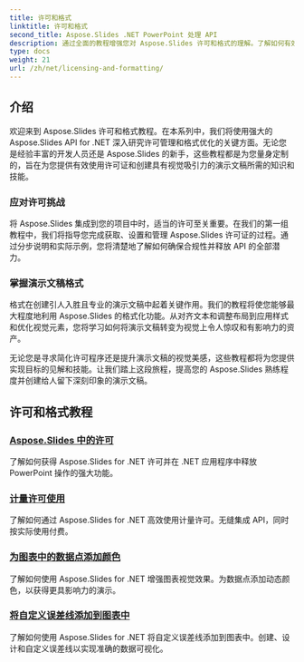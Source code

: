 ```yaml
---
title: 许可和格式
linktitle: 许可和格式
second_title: Aspose.Slides .NET PowerPoint 处理 API
description: 通过全面的教程增强您对 Aspose.Slides 许可和格式的理解。了解如何有效管理许可证并为您的演示文稿实现完美的格式。
type: docs
weight: 21
url: /zh/net/licensing-and-formatting/
---
```


## 介绍

欢迎来到 Aspose.Slides 许可和格式教程。在本系列中，我们将使用强大的 Aspose.Slides API for .NET 深入研究许可管理和格式优化的关键方面。无论您是经验丰富的开发人员还是 Aspose.Slides 的新手，这些教程都是为您量身定制的，旨在为您提供有效使用许可证和创建具有视觉吸引力的演示文稿所需的知识和技能。

### 应对许可挑战

将 Aspose.Slides 集成到您的项目中时，适当的许可至关重要。在我们的第一组教程中，我们将指导您完成获取、设置和管理 Aspose.Slides 许可证的过程。通过分步说明和实际示例，您将清楚地了解如何确保合规性并释放 API 的全部潜力。

### 掌握演示文稿格式

格式在创建引人入胜且专业的演示文稿中起着关键作用。我们的教程将使您能够最大程度地利用 Aspose.Slides 的格式化功能。从对齐文本和调整布局到应用样式和优化视觉元素，您将学习如何将演示文稿转变为视觉上令人惊叹和有影响力的资产。

无论您是寻求简化许可程序还是提升演示文稿的视觉美感，这些教程都将为您提供实现目标的见解和技能。让我们踏上这段旅程，提高您的 Aspose.Slides 熟练程度并创建给人留下深刻印象的演示文稿。

## 许可和格式教程
### [Aspose.Slides 中的许可](./licensing-and-formatting/)
了解如何获得 Aspose.Slides for .NET 许可并在 .NET 应用程序中释放 PowerPoint 操作的强大功能。
### [计量许可使用](./metered-licensing/)
了解如何通过 Aspose.Slides for .NET 高效使用计量许可。无缝集成 API，同时按实际使用付费。
### [为图表中的数据点添加颜色](./add-color-to-data-points/)
了解如何使用 Aspose.Slides for .NET 增强图表视觉效果。为数据点添加动态颜色，以获得更具影响力的演示。
### [将自定义误差线添加到图表中](./add-custom-error/)
了解如何使用 Aspose.Slides for .NET 将自定义误差线添加到图表中。创建、设计和自定义误差线以实现准确的数据可视化。